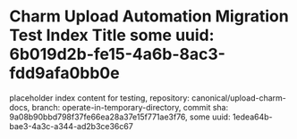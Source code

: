 # Charm Upload Automation Migration Test Index Title some uuid: 6b019d2b-fe15-4a6b-8ac3-fdd9afa0bb0e
 placeholder index content for testing,  repository: canonical/upload-charm-docs,  branch: operate-in-temporary-directory,  commit sha: 9a08b90bbd798f37fe66ea28a37e15f771ae3f76,  some uuid: 1edea64b-bae3-4a3c-a344-ad2b3ce36c67
